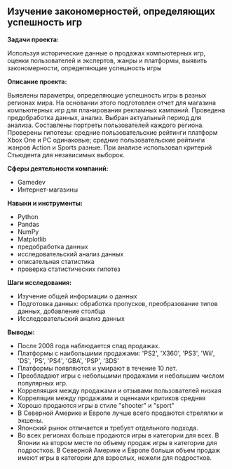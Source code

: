 ## Изучение закономерностей, определяющих успешность игр

**Задачи проекта:**

Используя исторические данные о продажах компьютерных игр, оценки пользователей и экспертов, жанры и платформы, выявить закономерности, определяющие успешность игры

**Описание проекта:**

Выявлены параметры, определяющие успешность игры в разных регионах мира. На основании этого подготовлен отчет для магазина компьютерных игр для планирования рекламных кампаний. Проведена предобработка данных, анализ. Выбран актуальный период для анализа. Составлены портреты пользователей каждого региона. Проверены гипотезы: средние пользовательские рейтинги платформ Xbox One и PC одинаковые; средние пользовательские рейтинги жанров Action и Sports разные. При анализе использовал критерий Стьюдента для независимых выборок.

**Сферы деятельности компаний:**

- Gamedev
- Интернет-магазины

**Навыки и инструменты:**

- Python
- Pandas 
- NumPy
- Matplotlib
- предобработка данных 
- исследовательский анализ данных
- описательная статистика
- проверка статистических гипотез

**Шаги исследования:**

- Изучение общей информации о данных
- Подготовка данных: обработка пропусков, преобразование типов данных, добавление столбца
- Исследовательский анализ данных

**Выводы:**

- После 2008 года наблюдается спад продажах.
- Платформы с наибольшими продажами: 'PS2', 'X360', 'PS3', 'Wii', 'DS', 'PS', 'PS4', 'GBA', 'PSP', '3DS'
- Платформы появляются и умирают в течение 10 лет.
- Преобладают игры с небольшими продажами и небольшим числом популярных игр.
- Корреляяция между продажами и отзывами пользователей низкая
- Корреляция между продажами и оценками критиков средняя
- Хорошо продаются игры в стиле "shooter" и "sport"
- В Северной Америке и Европе лучше всего продаются стрелялки и экшены.
- Японский рынок отличается и требует отдельного подхода.
- Во всех регионах больше продаются игры в категории для всех. В Японии на втором месте по объему продаж игры в категории для подростков. В Северной Америке и Европе больши объем продаж имеют игры в категории для взрослых, нежели для подростков.
